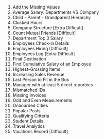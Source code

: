 1. Add the Missing Values
2. Average Salary: Departments VS Company
3. Child - Parent - Grandparent Hierarchy
4. Clocked Hours
5. Company Structure [Extra Difficult]
6. Count Mutual Friends [Difficult]
7. Department Top 3 Salary
8. Employees Check-in Details
9. Employees Hiring [Difficult]
10. Employees Log [Extra Difficult]
11. Final Destination
12. Find Cumulative Salary of an Employee
13. Highest-Grossing Items
14. Increasing Sales Revenue
15. Last Person to Fit in the Bus
16. Manager with at least 5 direct reportees
17. Mismatched IDs
18. Missing Invoices
19. Odd and Even Measurements
20. Onboarded Cities
21. Popular Posts
22. Qualifying Criteria
23. Student Details
24. Travel Analytics
25. Vacations Record [Difficult]
